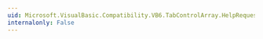 ```yaml
---
uid: Microsoft.VisualBasic.Compatibility.VB6.TabControlArray.HelpRequested
internalonly: False
---
```

